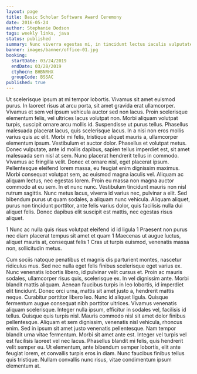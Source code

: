 ```yaml
---
layout: page
title: Basic Scholar Software Award Ceremony
date: 2016-05-24
author: Stephanie Dodson
tags: weekly links, java
status: published
summary: Nunc viverra egestas mi, in tincidunt lectus iaculis vulputate. Nullam.
banner: images/banner/office-01.jpg
booking:
  startDate: 03/24/2019
  endDate: 03/28/2019
  ctyhocn: BHBNRHX
  groupCode: BSSAC
published: true
---
```

Ut scelerisque ipsum at mi tempor lobortis. Vivamus sit amet euismod purus. In laoreet risus at arcu porta, sit amet gravida erat ullamcorper. Vivamus et sem vel ipsum vehicula auctor sed non lacus. Proin scelerisque elementum felis, vel ultrices lacus volutpat non. Morbi aliquam volutpat turpis, suscipit ornare arcu mollis id. Suspendisse ut purus tellus. Phasellus malesuada placerat lacus, quis scelerisque lacus. In a nisi non eros mollis varius quis ac elit. Morbi mi felis, tristique aliquet mauris a, ullamcorper elementum ipsum. Vestibulum et auctor dolor. Phasellus et volutpat metus. Donec vulputate, ante id mollis dapibus, sapien tellus imperdiet est, sit amet malesuada sem nisl at sem. Nunc placerat hendrerit tellus in commodo. Vivamus ac fringilla velit. Donec et ornare nisl, eget placerat ipsum.
Pellentesque eleifend lorem massa, eu feugiat enim dignissim maximus. Morbi consequat volutpat sem, ac euismod magna iaculis vel. Aliquam ac aliquam lectus, nec egestas lorem. Proin eu massa non magna auctor commodo at eu sem. In et nunc nunc. Vestibulum tincidunt mauris non nisl rutrum sagittis. Nunc metus lacus, viverra id varius nec, pulvinar a elit. Sed bibendum purus ut quam sodales, a aliquam nunc vehicula. Aliquam aliquet, purus non tincidunt porttitor, ante felis varius dolor, quis facilisis nulla dui aliquet felis. Donec dapibus elit suscipit est mattis, nec egestas risus aliquet.

1 Nunc ac nulla quis risus volutpat eleifend id id ligula
1 Praesent non purus nec diam placerat tempus sit amet et quam
1 Maecenas ut augue luctus, aliquet mauris at, consequat felis
1 Cras ut turpis euismod, venenatis massa non, sollicitudin metus.

Cum sociis natoque penatibus et magnis dis parturient montes, nascetur ridiculus mus. Sed nec nulla eget felis finibus scelerisque eget varius ex. Nunc venenatis lobortis libero, id pulvinar velit cursus et. Proin ac mauris sodales, ullamcorper risus quis, scelerisque ex. In vel dignissim ante. Morbi blandit mattis aliquam. Aenean faucibus turpis in leo lobortis, id imperdiet elit tincidunt. Donec orci urna, mattis sit amet justo a, hendrerit mattis neque. Curabitur porttitor libero leo. Nunc id aliquet ligula.
Quisque fermentum augue consequat nibh porttitor ultrices. Vivamus venenatis aliquam scelerisque. Integer nulla ipsum, efficitur in sodales vel, facilisis id tellus. Quisque quis turpis nisl. Mauris commodo nisl sit amet dolor finibus pellentesque. Aliquam et sem dignissim, venenatis nisl vehicula, rhoncus enim. Sed in ipsum sit amet justo venenatis pellentesque. Nam tempor blandit urna vitae fermentum. Morbi sit amet ante est. Integer vel turpis vel est facilisis laoreet vel nec lacus. Phasellus blandit mi felis, quis hendrerit velit semper eu. Ut elementum, ante bibendum semper lobortis, elit ante feugiat lorem, et convallis turpis eros in diam. Nunc faucibus finibus tellus quis tristique. Nullam convallis nunc risus, vitae condimentum ipsum elementum at.
